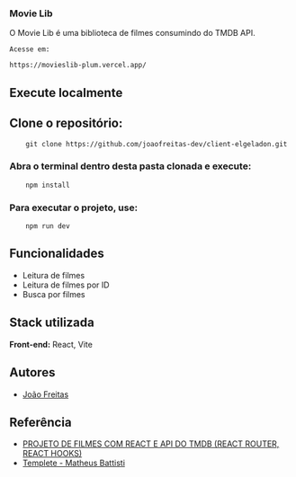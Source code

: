 
### Movie Lib

O Movie Lib é uma biblioteca de filmes consumindo do TMDB API.

````
Acesse em: 

https://movieslib-plum.vercel.app/
````
## Execute localmente
## Clone o repositório:

```
    git clone https://github.com/joaofreitas-dev/client-elgeladon.git
```

### Abra o terminal dentro desta pasta clonada e execute:

```
    npm install
```

### Para executar o projeto, use:

```
    npm run dev
```
## Funcionalidades

- Leitura de filmes
- Leitura de filmes por ID
- Busca por filmes


## Stack utilizada

**Front-end:** React, Vite


## Autores

- [João Freitas](https://www.github.com/joaofreitas-dev)

## Referência

 - [PROJETO DE FILMES COM REACT E API DO TMDB (REACT ROUTER, REACT HOOKS)](https://www.youtube.com/watch?v=XqxUHVVO7-U&t=701s)
 - [Templete - Matheus Battisti](https://www.youtube.com/c/MatheusBattisti)
 
